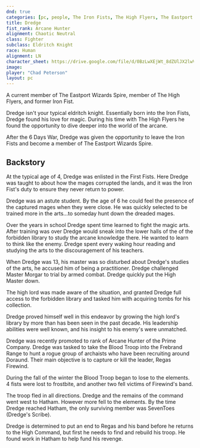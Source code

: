```yaml
---
dnd: true
categories: [pc, people, The Iron Fists, The High Flyers, The Eastport Wizards, The Six Day War]
title: Dredge
fist_rank: Arcane Hunter
alignment: Chaotic Neutral
class: Fighter
subclass: Eldritch Knight
race: Human
alignment: LN
character_sheet: https://drive.google.com/file/d/0BzLwXEjWt_8dZUlJX2lwV2pJT0k/view?usp=sharing
image:
player: "Chad Peterson"
layout: pc
---
```


A current member of The Eastport Wizards Spire, member of The High Flyers, and former Iron Fist.

Dredge isn't your typical eldritch knight.  Essentially born into the Iron Fists, Dredge found his love for magic.  During his time with The High Flyers he found the opportunity to dive deeper into the world of the arcane.

After the 6 Days War, Dredge was given the opportunity to leave the Iron Fists and become a member of The Eastport Wizards Spire.  

## Backstory
At the typical age of 4, Dredge was enlisted in the First Fists.  Here Dredge was taught to about how the mages corrupted the lands, and it was the Iron Fist's duty to ensure they never return to power.

Dredge was an astute student.  By the age of 6 he could feel the presence of the captured mages when they were close.  He was quickly selected to be trained more in the arts...to someday hunt down the dreaded mages.

Over the years in school Dredge spent time learned to fight the magic arts.  After training was over Dredge would sneak into the lower halls of the of the forbidden library to study the arcane knowledge there.  He wanted to learn to think like the enemy. Dredge spent every waking hour reading and studying the arts to the discouragement of his teachers.

When Dredge was 13, his master was so disturbed about Dredge's studies of the arts, he accused him of being a practitioner.  Dredge challenged Master Morgar to trial by armed combat.  Dredge quickly put the High Master down.


The high lord was made aware of the situation, and granted Dredge full access to the forbidden library and tasked him with acquiring tombs for his collection.

Dredge proved himself well in this endeavor by growing the high lord's library by more than has been seen in the past decade.  His leadership abilities were well known, and his insight to his enemy's were unmatched.

Dredge was recently promoted to rank of Arcane Hunter of the Prime Company.  Dredge was tasked to take the Blood Troop into the Frebrand Range to hunt a rogue group of archaists who have been recruiting around Doraund.  Their main objective is to capture or kill the leader, Regas Firewind.

During the fall of the winter the Blood Troop began to lose to the elements.  4 fists were lost to frostbite, and another two fell victims of Firewind's band.

The troop fled in all directions.  Dredge and the remains of the command went west to Hatham.  However more fell to the elements.  By the time Dredge reached Hatham, the only surviving member was SevenToes (Dredge's Scribe).

Dredge is determined to put an end to Regas and his band before he returns to the High Command, but first he needs to find and rebuild his troop.  He found work in Hatham to help fund his revenge.
